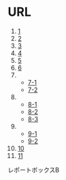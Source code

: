 # URL

1.  [1](https://tus.box.com/s/6maexpt4kjwae9zqny0zr7flcwu8jrub)
2.  [2](https://tus.box.com/s/hgoiclu8rp6cdhgqt9hhimx96o22kf06)
3.  [3](https://tus.box.com/s/5lbdg5r5fzd0mbqa5msuhs89hzn4t1ju)
4.  [4](https://tus.box.com/s/fd123je5njbn3407f4kmsjbzrralpbk1)
5.  [5](https://tus.box.com/s/pjmbog55dn7152wqpsbfhansaowp8kca)
6.  [6](https://tus.box.com/s/95g851pa01z8qgcoe08yt5s2xrf5rwa5)
7.  - [7-1](https://tus.box.com/s/07j6blecg7ybkyyadplj567k4g4tb7tk)
    - [7-2](https://tus.box.com/s/182vsinszwf7drghe1ed7y8dyhyye69e)
8.  - [8-1](https://tus.box.com/s/jce51vn6n0daqrrcsx4tqkg3o7gr90gt)
    - [8-2](https://tus.box.com/s/hkidur0p8ocyw3ty6t54ju6ebap52go0)
    - [8-3](https://tus.box.com/s/qgtzx8q5rqpbvx9y0rcllgxea57euzf0)
9.  - [9-1](https://tus.box.com/s/djcjwy5yax3enunanvcqtt7vi1btseo4)
    - [9-2](https://tus.box.com/s/lreo0qa26vhlsu26akjt1ew7kcm6x9ht)
10. [10](https://tus.box.com/s/j6ml02zdqh92bgb1su8n1ra0t6kygtql)
11. [11](https://tus.box.com/s/ote9zqbtpinrzo53300plaqsvgfhow94)


レポートボックスB